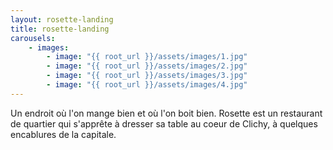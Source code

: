 ```yaml
---
layout: rosette-landing
title: rosette-landing
carousels:
    - images:
        - image: "{{ root_url }}/assets/images/1.jpg"
        - image: "{{ root_url }}/assets/images/2.jpg"
        - image: "{{ root_url }}/assets/images/3.jpg"
        - image: "{{ root_url }}/assets/images/4.jpg"
---
```

Un endroit où l'on mange bien et où l'on boit bien. Rosette est un restaurant de quartier qui s'apprête à dresser sa table au coeur de Clichy, à quelques encablures de la capitale.